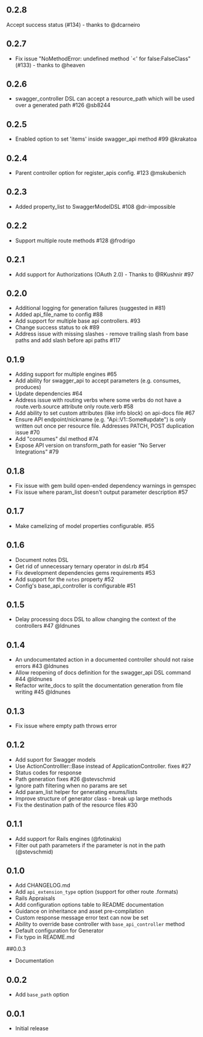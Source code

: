 ## 0.2.8

Accept success status (#134) - thanks to @dcarneiro

## 0.2.7

- Fix issue "NoMethodError: undefined method `<' for false:FalseClass" (#133) - thanks to @heaven

## 0.2.6

- swagger_controller DSL can accept a resource_path which will be used over a generated path #126 @sb8244

## 0.2.5

- Enabled option to set 'items' inside swagger_api method #99 @krakatoa

## 0.2.4

- Parent controller option for register_apis config. #123 @mskubenich

## 0.2.3

- Added property_list to SwaggerModelDSL #108 @dr-impossible

## 0.2.2

- Support multiple route methods #128 @frodrigo

## 0.2.1

- Add support for Authorizations (OAuth 2.0) - Thanks to @RKushnir #97

## 0.2.0

- Additional logging for generation failures (suggested in #81)
- Added api_file_name to config #88
- Add support for multiple base api controllers. #93
- Change success status to ok #89
- Address issue with missing slashes - remove trailing slash from base paths and add slash before api paths #117

## 0.1.9

- Adding support for multiple engines #65
- Add ability for swagger_api to accept parameters (e.g. consumes, produces)
- Update dependencies #64
- Address issue with routing verbs where some verbs do not have a route.verb.source attribute only route.verb #58
- Add ability to set custom attributes (like info block) on api-docs file #67
- Ensure API endpoint/nickname (e.g. "Api::V1::Some#update") is only written out once per resource file. Addresses PATCH, POST duplication issue #70
- Add "consumes" dsl method #74
- Expose API version on transform_path for easier “No Server Integrations” #79

## 0.1.8

- Fix issue with gem build open-ended dependency warnings in gemspec
- Fix issue where param_list doesn't output parameter description #57

## 0.1.7

- Make camelizing of model properties configurable. #55

## 0.1.6

- Document notes DSL
- Get rid of unnecessary ternary operator in dsl.rb #54
- Fix development dependencies gems requirements #53
- Add support for the `notes` property #52
- Config's base_api_controller is configurable #51

## 0.1.5
- Delay processing docs DSL to allow changing the context of the controllers #47 @ldnunes

## 0.1.4
- An undocumentated action in a documented controller should not raise errors #43 @ldnunes
- Allow reopening of docs definition for the swagger_api DSL command #44 @ldnunes
- Refactor write_docs to split the documentation generation from file writing #45 @ldnunes

## 0.1.3
- Fix issue where empty path throws error

## 0.1.2
- Add suport for Swagger models
- Use ActionControlller::Base instead of ApplicationController. fixes #27
- Status codes for response
- Path generation fixes #26 @stevschmid
- Ignore path filtering when no params are set
- Add param_list helper for generating enums/lists
- Improve structure of generator class - break up large methods
- Fix the destination path of the resource files #30

## 0.1.1
- Add support for Rails engines (@fotinakis)
- Filter out path parameters if the parameter is not in the path (@stevschmid)

## 0.1.0

- Add CHANGELOG.md
- Add `api_extension_type` option (support for other route .formats)
- Rails Appraisals
- Add configuration options table to README documentation
- Guidance on inheritance and asset pre-compilation
- Custom response message error text can now be set
- Ability to override base controller with `base_api_controller` method
- Default configuration for Generator
- Fix typo in README.md

##0.0.3

- Documentation 

## 0.0.2 

- Add `base_path` option

## 0.0.1 

- Initial release